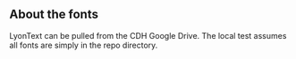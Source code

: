 ## About the fonts
LyonText can be pulled from the CDH Google Drive. The local test assumes all fonts are simply in the repo directory.
